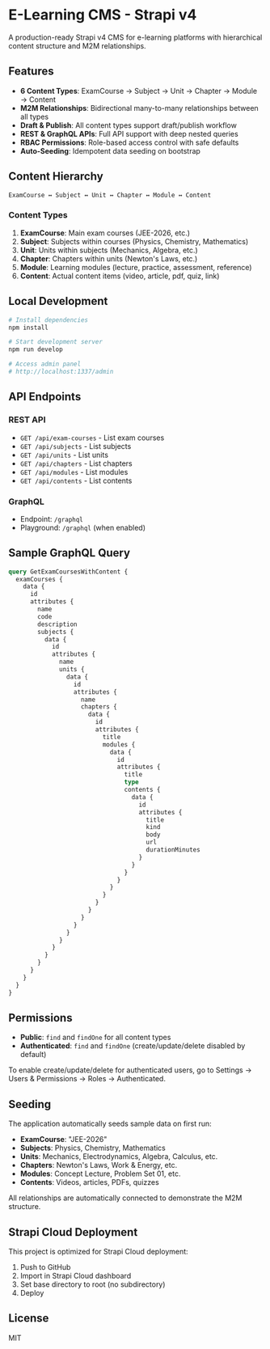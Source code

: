 # E-Learning CMS - Strapi v4

A production-ready Strapi v4 CMS for e-learning platforms with hierarchical content structure and M2M relationships.

## Features

- **6 Content Types**: ExamCourse → Subject → Unit → Chapter → Module → Content
- **M2M Relationships**: Bidirectional many-to-many relationships between all types
- **Draft & Publish**: All content types support draft/publish workflow
- **REST & GraphQL APIs**: Full API support with deep nested queries
- **RBAC Permissions**: Role-based access control with safe defaults
- **Auto-Seeding**: Idempotent data seeding on bootstrap

## Content Hierarchy

```
ExamCourse ↔ Subject ↔ Unit ↔ Chapter ↔ Module ↔ Content
```

### Content Types

1. **ExamCourse**: Main exam courses (JEE-2026, etc.)
2. **Subject**: Subjects within courses (Physics, Chemistry, Mathematics)
3. **Unit**: Units within subjects (Mechanics, Algebra, etc.)
4. **Chapter**: Chapters within units (Newton's Laws, etc.)
5. **Module**: Learning modules (lecture, practice, assessment, reference)
6. **Content**: Actual content items (video, article, pdf, quiz, link)

## Local Development

```bash
# Install dependencies
npm install

# Start development server
npm run develop

# Access admin panel
# http://localhost:1337/admin
```

## API Endpoints

### REST API
- `GET /api/exam-courses` - List exam courses
- `GET /api/subjects` - List subjects
- `GET /api/units` - List units
- `GET /api/chapters` - List chapters
- `GET /api/modules` - List modules
- `GET /api/contents` - List contents

### GraphQL
- Endpoint: `/graphql`
- Playground: `/graphql` (when enabled)

## Sample GraphQL Query

```graphql
query GetExamCoursesWithContent {
  examCourses {
    data {
      id
      attributes {
        name
        code
        description
        subjects {
          data {
            id
            attributes {
              name
              units {
                data {
                  id
                  attributes {
                    name
                    chapters {
                      data {
                        id
                        attributes {
                          title
                          modules {
                            data {
                              id
                              attributes {
                                title
                                type
                                contents {
                                  data {
                                    id
                                    attributes {
                                      title
                                      kind
                                      body
                                      url
                                      durationMinutes
                                    }
                                  }
                                }
                              }
                            }
                          }
                        }
                      }
                    }
                  }
                }
              }
            }
          }
        }
      }
    }
  }
}
```

## Permissions

- **Public**: `find` and `findOne` for all content types
- **Authenticated**: `find` and `findOne` (create/update/delete disabled by default)

To enable create/update/delete for authenticated users, go to Settings → Users & Permissions → Roles → Authenticated.

## Seeding

The application automatically seeds sample data on first run:

- **ExamCourse**: "JEE-2026"
- **Subjects**: Physics, Chemistry, Mathematics
- **Units**: Mechanics, Electrodynamics, Algebra, Calculus, etc.
- **Chapters**: Newton's Laws, Work & Energy, etc.
- **Modules**: Concept Lecture, Problem Set 01, etc.
- **Contents**: Videos, articles, PDFs, quizzes

All relationships are automatically connected to demonstrate the M2M structure.

## Strapi Cloud Deployment

This project is optimized for Strapi Cloud deployment:

1. Push to GitHub
2. Import in Strapi Cloud dashboard
3. Set base directory to root (no subdirectory)
4. Deploy

## License

MIT

